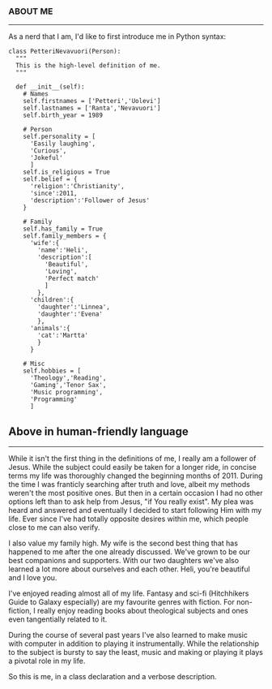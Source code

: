 ### ABOUT ME
---

As a nerd that I am, I'd like to first introduce me in Python syntax:


	class PetteriNevavuori(Person):
	  """
	  This is the high-level definition of me.
	  """
	  
	  def __init__(self):
	    # Names
	    self.firstnames = ['Petteri','Uolevi']
	    self.lastnames = ['Ranta','Nevavuori']
	    self.birth_year = 1989
	
	    # Person
	    self.personality = [
	      'Easily laughing',
	      'Curious',
	      'Jokeful'
	      ]
	    self.is_religious = True
		self.belief = {
	  	  'religion':'Christianity',
		  'since':2011,
		  'description':'Follower of Jesus'
		}
	
	    # Family
	    self.has_family = True
	    self.family_members = {
	      'wife':{
	        'name':'Heli',
	        'description':[
	          'Beautiful',
	          'Loving',
	          'Perfect match'
	          ]
	        },
	      'children':{
	        'daughter':'Linnea',
	        'daughter':'Evena'
	        },
	      'animals':{
	        'cat':'Martta'
	        }
	      }
	
	    # Misc
	    self.hobbies = [
	      'Theology','Reading',
		  'Gaming','Tenor Sax',
	      'Music programming',
		  'Programming'
	      ]

      
## Above in human-friendly language
---

While it isn't the first thing in the definitions of me, I really am a follower of Jesus. While the subject could easily be taken for a longer ride, in concise terms my life was thoroughly changed the beginning months of 2011. During the time I was franticly searching after truth and love, albeit my methods weren't the most positive ones. But then in a certain occasion I had no other options left than to ask help from Jesus, "if You really exist". My plea was heard and answered and eventually I decided to start following Him with my life. Ever since I've had totally opposite desires within me, which people close to me can also verify.

I also value my family high. My wife is the second best thing that has happened to me after the one already discussed. We've grown to be our best companions and supporters. With our two daughters we've also learned a lot more about ourselves and each other. Heli, you're beautiful and I love you.

I've enjoyed reading almost all of my life. Fantasy and sci-fi (Hitchhikers Guide to Galaxy especially) are my favourite genres with fiction. For non-fiction, I really enjoy reading books about theological subjects and ones even tangentially related to it.

During the course of several past years I've also learned to make music with computer in addition to playing it instrumentally. While the relationship to the subject is bursty to say the least, music and making or playing it plays a pivotal role in my life.

So this is me, in a class declaration and a verbose description.